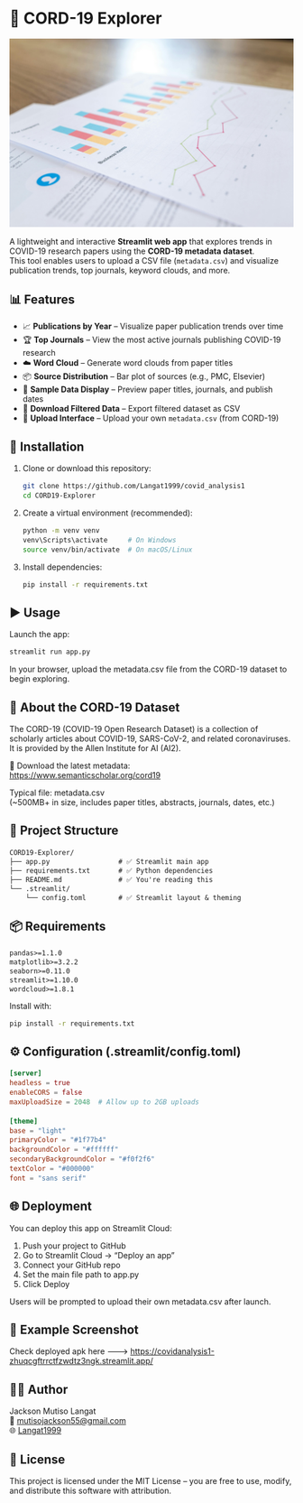 # 🦠 CORD-19 Explorer
![alt text](<Analsis img.jpg>)

A lightweight and interactive **Streamlit web app** that explores trends in COVID-19 research papers using the **CORD-19 metadata dataset**.  
This tool enables users to upload a CSV file (`metadata.csv`) and visualize publication trends, top journals, keyword clouds, and more.

## 📊 Features

- 📈 **Publications by Year** – Visualize paper publication trends over time
- 🏆 **Top Journals** – View the most active journals publishing COVID-19 research
- ☁️ **Word Cloud** – Generate word clouds from paper titles
- 📦 **Source Distribution** – Bar plot of sources (e.g., PMC, Elsevier)
- 📄 **Sample Data Display** – Preview paper titles, journals, and publish dates
- 💾 **Download Filtered Data** – Export filtered dataset as CSV
- 📂 **Upload Interface** – Upload your own `metadata.csv` (from CORD-19)

## 🚀 Installation

1. Clone or download this repository:
   ```bash
   git clone https://github.com/Langat1999/covid_analysis1
   cd CORD19-Explorer
   ```
2. Create a virtual environment (recommended):
   ```bash
   python -m venv venv
   venv\Scripts\activate     # On Windows
   source venv/bin/activate  # On macOS/Linux
   ```
3. Install dependencies:
   ```bash
   pip install -r requirements.txt
   ```

## ▶️ Usage

Launch the app:
```bash
streamlit run app.py
```
In your browser, upload the metadata.csv file from the CORD-19 dataset to begin exploring.

## 🧠 About the CORD-19 Dataset

The CORD-19 (COVID-19 Open Research Dataset) is a collection of scholarly articles about COVID-19, SARS-CoV-2, and related coronaviruses. It is provided by the Allen Institute for AI (AI2).

🔗 Download the latest metadata:  
https://www.semanticscholar.org/cord19

Typical file: metadata.csv  
(~500MB+ in size, includes paper titles, abstracts, journals, dates, etc.)

## 📁 Project Structure

```
CORD19-Explorer/
├── app.py                 # ✅ Streamlit main app
├── requirements.txt       # ✅ Python dependencies
├── README.md              # ✅ You're reading this
└── .streamlit/
    └── config.toml        # ✅ Streamlit layout & theming
```

## 📦 Requirements

```
pandas>=1.1.0
matplotlib>=3.2.2
seaborn>=0.11.0
streamlit>=1.10.0
wordcloud>=1.8.1
```

Install with:
```bash
pip install -r requirements.txt
```

## ⚙️ Configuration (.streamlit/config.toml)

```toml
[server]
headless = true
enableCORS = false
maxUploadSize = 2048  # Allow up to 2GB uploads

[theme]
base = "light"
primaryColor = "#1f77b4"
backgroundColor = "#ffffff"
secondaryBackgroundColor = "#f0f2f6"
textColor = "#000000"
font = "sans serif"

```

## 🌐 Deployment

You can deploy this app on Streamlit Cloud:

1. Push your project to GitHub
2. Go to Streamlit Cloud → “Deploy an app”
3. Connect your GitHub repo
4. Set the main file path to app.py
5. Click Deploy

Users will be prompted to upload their own metadata.csv after launch.

## 🧪 Example Screenshot


Check deployed apk here ---> https://covidanalysis1-zhuqcgftrrctfzwdtz3ngk.streamlit.app/

## 👨‍💻 Author

Jackson Mutiso Langat  
📧 mutisojackson55@gmail.com  
🌐 [Langat1999](https://github.com/Langat1999)

## 📜 License

This project is licensed under the MIT License – you are free to use, modify, and distribute this software with attribution.
